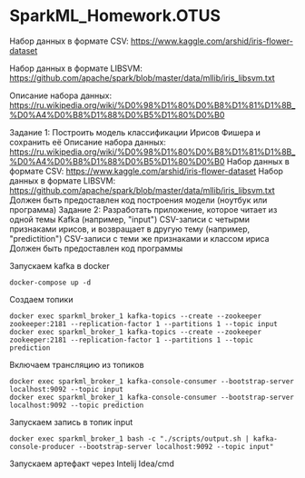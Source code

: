 # SparkML_Homework.OTUS

Набор данных в формате CSV: https://www.kaggle.com/arshid/iris-flower-dataset

Набор данных в формате LIBSVM: https://github.com/apache/spark/blob/master/data/mllib/iris_libsvm.txt

Описание набора данных: https://ru.wikipedia.org/wiki/%D0%98%D1%80%D0%B8%D1%81%D1%8B_%D0%A4%D0%B8%D1%88%D0%B5%D1%80%D0%B0

Задание 1:
Построить модель классификации Ирисов Фишера и сохранить её Описание набора данных: https://ru.wikipedia.org/wiki/%D0%98%D1%80%D0%B8%D1%81%D1%8B_%D0%A4%D0%B8%D1%88%D0%B5%D1%80%D0%B0 Набор данных в формате CSV: https://www.kaggle.com/arshid/iris-flower-dataset Набор данных в формате LIBSVM: https://github.com/apache/spark/blob/master/data/mllib/iris_libsvm.txt Должен быть предоставлен код построения модели (ноутбук или программа)
Задание 2:
Разработать приложение, которое читает из одной темы Kafka (например, "input") CSV-записи с четырми признаками ирисов, и возвращает в другую тему (например, "predictition") CSV-записи с теми же признаками и классом ириса Должен быть предоставлен код программы

Запускаем kafka в docker
```
docker-compose up -d
```

Создаем топики
```
docker exec sparkml_broker_1 kafka-topics --create --zookeeper zookeeper:2181 --replication-factor 1 --partitions 1 --topic input
docker exec sparkml_broker_1 kafka-topics --create --zookeeper zookeeper:2181 --replication-factor 1 --partitions 1 --topic prediction
```

Включаем трансляцию из топиков
```
docker exec sparkml_broker_1 kafka-console-consumer --bootstrap-server localhost:9092 --topic input
docker exec sparkml_broker_1 kafka-console-consumer --bootstrap-server localhost:9092 --topic prediction
```

Запускаем запись в топик input
```
docker exec sparkml_broker_1 bash -c "./scripts/output.sh | kafka-console-producer --bootstrap-server localhost:9092 --topic input"
```

Запускаем артефакт через Intelij Idea/cmd
